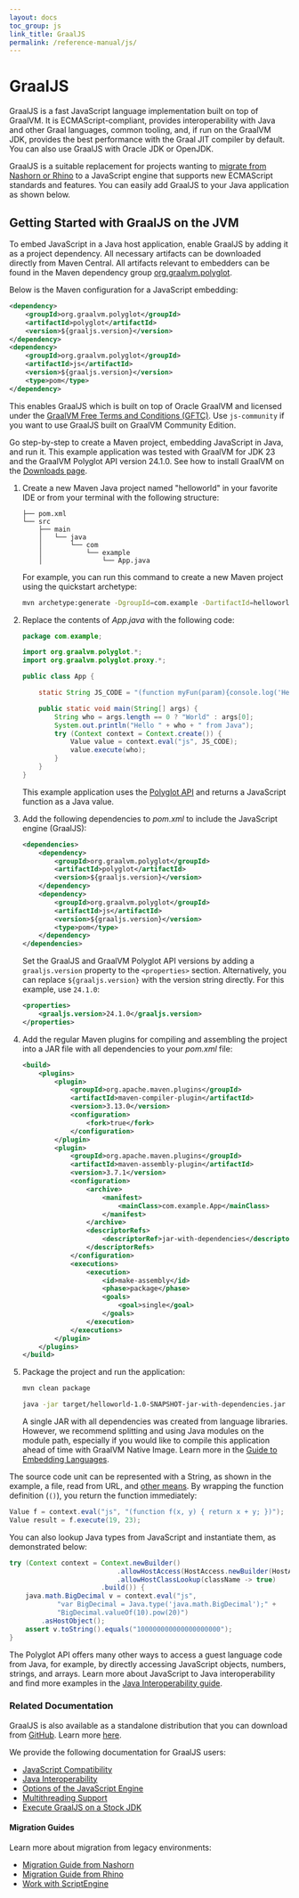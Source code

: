 ```yaml
---
layout: docs
toc_group: js
link_title: GraalJS
permalink: /reference-manual/js/
---
```


# GraalJS

GraalJS is a fast JavaScript language implementation built on top of GraalVM.
It is ECMAScript-compliant, provides interoperability with Java and other Graal languages, common tooling, and, if run on the GraalVM JDK, provides the best performance with the Graal JIT compiler by default.
You can also use GraalJS with Oracle JDK or OpenJDK.

GraalJS is a suitable replacement for projects wanting to [migrate from Nashorn or Rhino](#migration-guides) to a JavaScript engine that supports new ECMAScript standards and features.
You can easily add GraalJS to your Java application as shown below.

## Getting Started with GraalJS on the JVM

To embed JavaScript in a Java host application, enable GraalJS by adding it as a project dependency.
All necessary artifacts can be downloaded directly from Maven Central.
All artifacts relevant to embedders can be found in the Maven dependency group [org.graalvm.polyglot](https://central.sonatype.com/namespace/org.graalvm.polyglot).

Below is the Maven configuration for a JavaScript embedding:
```xml
<dependency>
    <groupId>org.graalvm.polyglot</groupId>
    <artifactId>polyglot</artifactId>
    <version>${graaljs.version}</version>
</dependency>
<dependency>
    <groupId>org.graalvm.polyglot</groupId>
    <artifactId>js</artifactId>
    <version>${graaljs.version}</version>
    <type>pom</type>
</dependency>
```
This enables GraalJS which is built on top of Oracle GraalVM and licensed under the [GraalVM Free Terms and Conditions (GFTC)](https://www.oracle.com/downloads/licenses/graal-free-license.html).
Use `js-community` if you want to use GraalJS built on GraalVM Community Edition.

Go step-by-step to create a Maven project, embedding JavaScript in Java, and run it.
This example application was tested with GraalVM for JDK 23 and the GraalVM Polyglot API version 24.1.0.
See how to install GraalVM on the [Downloads page](https://www.graalvm.org/downloads/).

1. Create a new Maven Java project named "helloworld" in your favorite IDE or from your terminal with the following structure:
    ```
    ├── pom.xml
    └── src
        ├── main
        │   └── java
        │       └── com
        │           └── example
        │               └── App.java
    ```
    For example, you can run this command to create a new Maven project using the quickstart archetype:
    ```bash
    mvn archetype:generate -DgroupId=com.example -DartifactId=helloworld -DarchetypeArtifactId=maven-archetype-quickstart -DarchetypeVersion=1.5 -DinteractiveMode=false
    ```

2. Replace the contents of _App.java_ with the following code:
    ```java
    package com.example;

    import org.graalvm.polyglot.*;
    import org.graalvm.polyglot.proxy.*;

    public class App {

        static String JS_CODE = "(function myFun(param){console.log('Hello ' + param + ' from JS');})";

        public static void main(String[] args) {
            String who = args.length == 0 ? "World" : args[0];
            System.out.println("Hello " + who + " from Java");
            try (Context context = Context.create()) {
                Value value = context.eval("js", JS_CODE);
                value.execute(who);
            }
        }
    }
    ```
    This example application uses the [Polyglot API](https://www.graalvm.org/sdk/javadoc/org/graalvm/polyglot/package-summary.html) and returns a JavaScript function as a Java value.

3. Add the following dependencies to _pom.xml_ to include the JavaScript engine (GraalJS):
    ```xml
    <dependencies>
        <dependency>
            <groupId>org.graalvm.polyglot</groupId>
            <artifactId>polyglot</artifactId>
            <version>${graaljs.version}</version>
        </dependency>
        <dependency>
            <groupId>org.graalvm.polyglot</groupId>
            <artifactId>js</artifactId>
            <version>${graaljs.version}</version>
            <type>pom</type>
        </dependency>
    </dependencies>
    ```
    Set the GraalJS and GraalVM Polyglot API versions by adding a `graaljs.version` property to the `<properties>` section.
    Alternatively, you can replace `${graaljs.version}` with the version string directly.
    For this example, use `24.1.0`:
    ```xml
    <properties>
        <graaljs.version>24.1.0</graaljs.version>
    </properties>
    ```

4. Add the regular Maven plugins for compiling and assembling the project into a JAR file with all dependencies to your _pom.xml_ file:
    ```xml
    <build>
        <plugins>
            <plugin>
                <groupId>org.apache.maven.plugins</groupId>
                <artifactId>maven-compiler-plugin</artifactId>
                <version>3.13.0</version>
                <configuration>
                    <fork>true</fork>
                </configuration>
            </plugin>
            <plugin>
                <groupId>org.apache.maven.plugins</groupId>
                <artifactId>maven-assembly-plugin</artifactId>
                <version>3.7.1</version>
                <configuration>
                    <archive>
                        <manifest>
                            <mainClass>com.example.App</mainClass>
                        </manifest>
                    </archive>
                    <descriptorRefs>
                        <descriptorRef>jar-with-dependencies</descriptorRef>
                    </descriptorRefs>
                </configuration>
                <executions>
                    <execution>
                        <id>make-assembly</id>
                        <phase>package</phase>
                        <goals>
                            <goal>single</goal>
                        </goals>
                    </execution>
                </executions>
            </plugin>
        </plugins>
    </build>
    ```

5. Package the project and run the application:
    ```bash
    mvn clean package
    ```
    ```bash
    java -jar target/helloworld-1.0-SNAPSHOT-jar-with-dependencies.jar GraalVM
    ```

    A single JAR with all dependencies was created from language libraries.
    However, we recommend splitting and using Java modules on the module path, especially if you would like to compile this application ahead of time with GraalVM Native Image.
    Learn more in the [Guide to Embedding Languages](https://www.graalvm.org/reference-manual/embed-languages/#dependency-setup).

The source code unit can be represented with a String, as shown in the example, a file, read from URL, and [other means](https://www.graalvm.org/sdk/javadoc/org/graalvm/polyglot/Source.html).
By wrapping the function definition (`()`), you return the function immediately:
```java
Value f = context.eval("js", "(function f(x, y) { return x + y; })");
Value result = f.execute(19, 23);
```

You can also lookup Java types from JavaScript and instantiate them, as demonstrated below:
```java
try (Context context = Context.newBuilder()
                           .allowHostAccess(HostAccess.newBuilder(HostAccess.ALL).build())
                           .allowHostClassLookup(className -> true)
                       .build()) {
    java.math.BigDecimal v = context.eval("js",
            "var BigDecimal = Java.type('java.math.BigDecimal');" +
            "BigDecimal.valueOf(10).pow(20)")
        .asHostObject();
    assert v.toString().equals("100000000000000000000");
}
```

The Polyglot API offers many other ways to access a guest language code from Java, for example, by directly accessing JavaScript objects, numbers, strings, and arrays.
Learn more about JavaScript to Java interoperability and find more examples in the [Java Interoperability guide](JavaInteroperability.md).

### Related Documentation

GraalJS is also available as a standalone distribution that you can download from [GitHub](https://github.com/oracle/graaljs/releases).
Learn more [here](https://github.com/oracle/graaljs/blob/master/README.md#standalone-distributions).

We provide the following documentation for GraalJS users:
* [JavaScript Compatibility](JavaScriptCompatibility.md)
* [Java Interoperability](JavaInteroperability.md)
* [Options of the JavaScript Engine](Options.md)
* [Multithreading Support](Multithreading.md)
* [Execute GraalJS on a Stock JDK](RunOnJDK.md)

#### Migration Guides

Learn more about migration from legacy environments:
* [Migration Guide from Nashorn](NashornMigrationGuide.md)
* [Migration Guide from Rhino](RhinoMigrationGuide.md)
* [Work with ScriptEngine](ScriptEngine.md)
